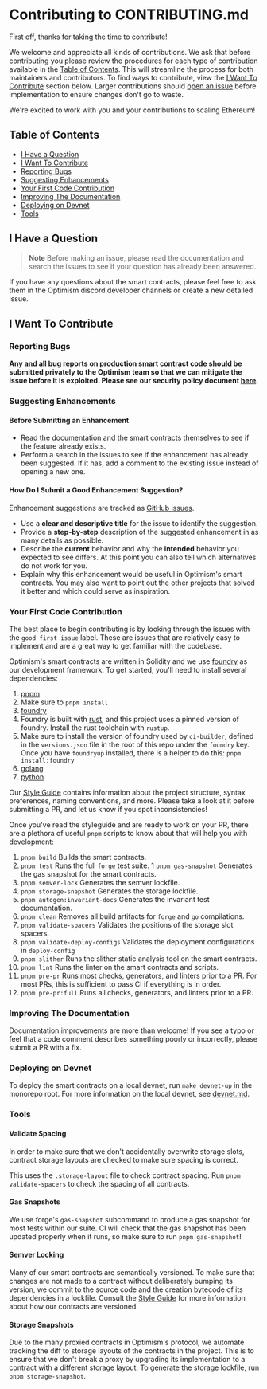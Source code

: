 # Contributing to CONTRIBUTING.md

First off, thanks for taking the time to contribute!

We welcome and appreciate all kinds of contributions. We ask that before contributing you please review the procedures for each type of contribution available in the [Table of Contents](#table-of-contents). This will streamline the process for both maintainers and contributors. To find ways to contribute, view the [I Want To Contribute](#i-want-to-contribute) section below. Larger contributions should [open an issue](https://github.com/ethereum-optimism/optimism/issues/new) before implementation to ensure changes don't go to waste.

We're excited to work with you and your contributions to scaling Ethereum!

## Table of Contents

- [I Have a Question](#i-have-a-question)
- [I Want To Contribute](#i-want-to-contribute)
- [Reporting Bugs](#reporting-bugs)
- [Suggesting Enhancements](#suggesting-enhancements)
- [Your First Code Contribution](#your-first-code-contribution)
- [Improving The Documentation](#improving-the-documentation)
- [Deploying on Devnet](#deploying-on-devnet)
- [Tools](#tools)

## I Have a Question

> **Note**
> Before making an issue, please read the documentation and search the issues to see if your question has already been answered.

If you have any questions about the smart contracts, please feel free to ask them in the Optimism discord developer channels or create a new detailed issue.

## I Want To Contribute

### Reporting Bugs

**Any and all bug reports on production smart contract code should be submitted privately to the Optimism team so that we can mitigate the issue before it is exploited. Please see our security policy document [here](https://github.com/ethereum-optimism/.github/blob/master/SECURITY.md).**

### Suggesting Enhancements

#### Before Submitting an Enhancement

- Read the documentation and the smart contracts themselves to see if the feature already exists.
- Perform a search in the issues to see if the enhancement has already been suggested. If it has, add a comment to the existing issue instead of opening a new one.

#### How Do I Submit a Good Enhancement Suggestion?

Enhancement suggestions are tracked as [GitHub issues](/issues).

- Use a **clear and descriptive title** for the issue to identify the suggestion.
- Provide a **step-by-step** description of the suggested enhancement in as many details as possible.
- Describe the **current** behavior and why the **intended** behavior you expected to see differs. At this point you can also tell which alternatives do not work for you.
- Explain why this enhancement would be useful in Optimism's smart contracts. You may also want to point out the other projects that solved it better and which could serve as inspiration.

### Your First Code Contribution

The best place to begin contributing is by looking through the issues with the `good first issue` label. These are issues that are relatively easy to implement and are a great way to get familiar with the codebase.

Optimism's smart contracts are written in Solidity and we use [foundry](https://github.com/foundry-rs/foundry) as our development framework. To get started, you'll need to install several dependencies:
1. [pnpm](https://pnpm.io)
  1. Make sure to `pnpm install`
1. [foundry](https://getfoundry.sh)
  1. Foundry is built with [rust](https://www.rust-lang.org/tools/install), and this project uses a pinned version of foundry. Install the rust toolchain with `rustup`.
  1. Make sure to install the version of foundry used by `ci-builder`, defined in the `versions.json` file in the root of this repo under the `foundry` key. Once you have `foundryup` installed, there is a helper to do this: `pnpm install:foundry`
1. [golang](https://golang.org/doc/install)
1. [python](https://www.python.org/downloads/)

Our [Style Guide](STYLE_GUIDE.md) contains information about the project structure, syntax preferences, naming conventions, and more. Please take a look at it before submitting a PR, and let us know if you spot inconsistencies!

Once you've read the styleguide and are ready to work on your PR, there are a plethora of useful `pnpm` scripts to know about that will help you with development:
1. `pnpm build` Builds the smart contracts.
1. `pnpm test` Runs the full `forge` test suite.
1  `pnpm gas-snapshot` Generates the gas snapshot for the smart contracts.
1. `pnpm semver-lock` Generates the semver lockfile.
1. `pnpm storage-snapshot` Generates the storage lockfile.
1. `pnpm autogen:invariant-docs` Generates the invariant test documentation.
1. `pnpm clean` Removes all build artifacts for `forge` and `go` compilations.
1. `pnpm validate-spacers` Validates the positions of the storage slot spacers.
1. `pnpm validate-deploy-configs` Validates the deployment configurations in `deploy-config`
1. `pnpm slither` Runs the slither static analysis tool on the smart contracts.
1. `pnpm lint` Runs the linter on the smart contracts and scripts.
1. `pnpm pre-pr` Runs most checks, generators, and linters prior to a PR. For most PRs, this is sufficient to pass CI if everything is in order.
1. `pnpm pre-pr:full` Runs all checks, generators, and linters prior to a PR.

### Improving The Documentation

Documentation improvements are more than welcome! If you see a typo or feel that a code comment describes something poorly or incorrectly, please submit a PR with a fix.

### Deploying on Devnet

To deploy the smart contracts on a local devnet, run `make devnet-up` in the monorepo root. For more information on the local devnet, see [devnet.md](../../specs/meta/devnet.md).

### Tools

#### Validate Spacing

In order to make sure that we don't accidentally overwrite storage slots, contract storage layouts are checked to make sure spacing is correct.

This uses the `.storage-layout` file to check contract spacing. Run `pnpm validate-spacers` to check the spacing of all contracts.

#### Gas Snapshots

We use forge's `gas-snapshot` subcommand to produce a gas snapshot for most tests within our suite. CI will check that the gas snapshot has been updated properly when it runs, so make sure to run `pnpm gas-snapshot`!

#### Semver Locking

Many of our smart contracts are semantically versioned. To make sure that changes are not made to a contract without deliberately bumping its version, we commit to the source code and the creation bytecode of its dependencies in a lockfile. Consult the [Style Guide](./STYLE_GUIDE.md#Versioning) for more information about how our contracts are versioned.

#### Storage Snapshots

Due to the many proxied contracts in Optimism's protocol, we automate tracking the diff to storage layouts of the contracts in the project. This is to ensure that we don't break a proxy by upgrading its implementation to a contract with a different storage layout. To generate the storage lockfile, run `pnpm storage-snapshot`.
